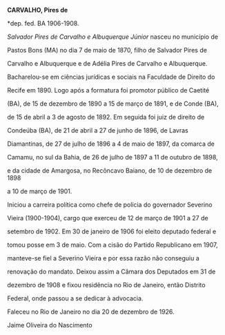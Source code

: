 **CARVALHO, Pires de**



\*dep. fed. BA 1906-1908.



*Salvador Pires de Carvalho e Albuquerque Júnior* nasceu no município de

Pastos Bons (MA) no dia 7 de maio de 1870, filho de Salvador Pires de

Carvalho e Albuquerque e de Adélia Pires de Carvalho e Albuquerque.



Bacharelou-se em ciências jurídicas e sociais na Faculdade de Direito do

Recife em 1890. Logo após a formatura foi promotor público de Caetité

(BA), de 15 de dezembro de 1890 a 15 de março de 1891, e de Conde (BA),

de 15 de abril a 3 de agosto de 1892. Em seguida foi juiz de direito de

Condeúba (BA), de 21 de abril a 27 de junho de 1896, de Lavras

Diamantinas, de 27 de julho de 1896 a 4 de maio de 1897, da comarca de

Camamu, no sul da Bahia, de 26 de julho de 1897 a 11 de outubro de 1898,

e da cidade de Amargosa, no Recôncavo Baiano, de 10 de dezembro de 1898

a 10 de março de 1901.



Iniciou a carreira política como chefe de polícia do governador Severino

Vieira (1900-1904), cargo que exerceu de 12 de março de 1901 a 27 de

setembro de 1902. Em 30 de janeiro de 1906 foi eleito deputado federal e

tomou posse em 3 de maio. Com a cisão do Partido Republicano em 1907,

manteve-se fiel a Severino Vieira e por essa razão não conseguiu a

renovação do mandato. Deixou assim a Câmara dos Deputados em 31 de

dezembro de 1908 e fixou residência no Rio de Janeiro, então Distrito

Federal, onde passou a se dedicar à advocacia.



Faleceu no Rio de Janeiro no dia 20 de dezembro de 1926.



Jaime Oliveira do Nascimento



